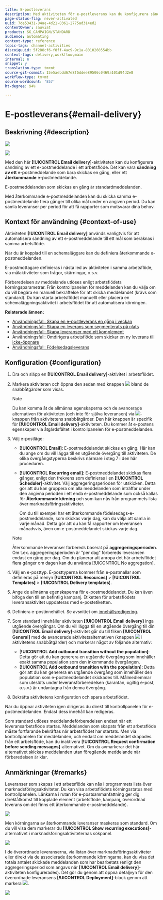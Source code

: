 ```yaml
---
title: E-postleverans
description: Med aktiviteten för e-postleverans kan du konfigurera sändning av ett enda e-postmeddelande eller ett återkommande e-postmeddelande i ett arbetsflöde.
page-status-flag: never-activated
uuid: 7de53431-84ae-4d21-8361-2775ad314ed2
contentOwner: sauviat
products: SG_CAMPAIGN/STANDARD
audience: automating
content-type: reference
topic-tags: channel-activities
discoiquuid: 5f288cf6-f8ff-4ac9-9c1a-8010260554bb
context-tags: delivery,workflow,main
internal: n
snippet: y
translation-type: tm+mt
source-git-commit: 15e5aebdd67e8f5ddee89506c0469a101d94d2e8
workflow-type: tm+mt
source-wordcount: '857'
ht-degree: 94%

---
```



# E-postleverans{#email-delivery}

## Beskrivning {#description}

![](assets/email.png)

![](assets/recurrentemail.png)

Med den här **[!UICONTROL Email delivery]**-aktiviteten kan du konfigurera sändning av ett e-postmeddelande i ett arbetsflöde. Det kan vara **sändning av ett** e-postmeddelande som bara skickas en gång, eller ett **återkommande** e-postmeddelande.

E-postmeddelanden som skickas en gång är standardmeddelanden.

Med återkommande e-postmeddelanden kan du skicka samma e-postmeddelande flera gånger till olika mål under en angiven period. Du kan samla leveranser per period för att få rapporter som motsvarar dina behov.

## Kontext för användning {#context-of-use}

Aktiviteten **[!UICONTROL Email delivery]** används vanligtvis för att automatisera sändning av ett e-postmeddelande till ett mål som beräknas i samma arbetsflöde.

När du är kopplad till en schemaläggare kan du definiera återkommande e-postmeddelanden.

E-postmottagare definieras i nästa led av aktiviteten i samma arbetsflöde, via målaktiviteter som frågor, skärningar, o.s.v.

Förberedelsen av meddelande utlöses enligt arbetsflödets körningsparametrar. Från kontrollpanelen för meddelanden kan du välja om du vill begära en manuell bekräftelse för att skicka meddelandet (krävs som standard). Du kan starta arbetsflödet manuellt eller placera en schemaläggningsaktivitet i arbetsflödet för att automatisera körningen.

**Relaterade ämnen:**

* [Användningsfall: Skapa en e-postleverans en gång i veckan](../../automating/using/workflow-weekly-offer.md)
* [Användningsfall: Skapa en leverans som segmenterats på plats](../../automating/using/workflow-segmentation-location.md)
* [Användningsfall: Skapa leveranser med ett komplement](../../automating/using/workflow-created-query-with-complement.md)
* [Användningsfall: Omdirigera arbetsflöde som skickar en ny leverans till icke-öppnare](../../automating/using/workflow-cross-channel-retargeting.md)
* [Användningsfall: Födelsedagsleverans](../../automating/using/birthday-delivery.md)

## Konfiguration {#configuration}

1. Dra och släpp en **[!UICONTROL Email delivery]**-aktivitet i arbetsflödet.
1. Markera aktiviteten och öppna den sedan med knappen ![](assets/edit_darkgrey-24px.png) bland de snabbåtgärder som visas.

   >[!NOTE]
   >
   >Du kan komma åt de allmänna egenskaperna och de avancerade alternativen för aktiviteten (och inte för själva leveransen) via ![](assets/dlv_activity_params-24px.png)-knappen från aktivitetens snabbåtgärder. Den här knappen är specifik för **[!UICONTROL Email delivery]**-aktiviteten. Du kommer åt e-postens egenskaper via åtgärdsfältet i kontrollpanelen för e-postmeddelanden.

1. Välj e-postläge:

   * **[!UICONTROL Email]**: E-postmeddelandet skickas en gång. Här kan du ange om du vill lägga till en utgående övergång till aktiviteten. De olika övergångstyperna beskrivs närmare i steg 7 i den här proceduren.
   * **[!UICONTROL Recurring email]**: E-postmeddelandet skickas flera gånger, enligt den frekvens som definieras i en **[!UICONTROL Scheduler]**-aktivitet. Välj aggregeringsperioden för utskicken. Detta gör att du kan gruppera om alla meddelanden som inträffar under den angivna perioden i ett enda e-postmeddelande som också kallas för **Återkommande körning** och som kan nås från programmets lista över marknadsföringsaktiviteter.

      Om du till exempel har ett återkommande födelsedags-e-postmeddelande, som skickas varje dag, kan du välja att samla in varje månad. Detta gör att du kan få rapporter om leveransen månadsvis, även om e-postmeddelandet skickas varje dag.
   >[!NOTE]
   >
   >Återkommande leveranser förbereds baserat på **aggregeringsperioden**. Om t.ex. aggregeringsperioden är &quot;per dag&quot; förbereds leveransen endast en gång per dag. Om du planerar att anropa det här arbetsflödet flera gånger om dagen kan du använda [!UICONTROL No aggregation].

1. Välj en e-posttyp. E-posttyperna kommer från e-postmallar som definieras på menyn **[!UICONTROL Resources]** > **[!UICONTROL Templates]** > **[!UICONTROL Delivery templates]**.
1. Ange de allmänna egenskaperna för e-postmeddelandet. Du kan även bifoga den till en befintlig kampanj. Etiketten för arbetsflödets leveransaktivitet uppdateras med e-postetiketten.
1. Definiera e-postinnehållet. Se avsnittet om [innehållsredigering](../../designing/using/designing-content-in-adobe-campaign.md).
1. Som standard innehåller aktiviteten **[!UICONTROL Email delivery]** inga utgående övergångar. Om du vill lägga till en utgående övergång till din **[!UICONTROL Email delivery]**-aktivitet går du till fliken **[!UICONTROL General]** med de avancerade aktivitetsalternativen (knappen ![](assets/dlv_activity_params-24px.png) i aktivitetens snabbåtgärder) och markerar något av följande alternativ:

   * **[!UICONTROL Add outbound transition without the population]**: Detta gör att du kan generera en utgående övergång som innehåller exakt samma population som den inkommande övergången.
   * **[!UICONTROL Add outbound transition with the population]**: Detta gör att du kan generera en utgående övergång som innehåller den population som e-postmeddelandet skickades till. Målmedlemmar som uteslöts under leveransförberedelsen (karantän, ogiltig e-post, o.s.v.) är undantagna från denna övergång.

1. Bekräfta aktivitetens konfiguration och spara arbetsflödet.

När du öppnar aktiviteten igen dirigeras du direkt till kontrollpanelen för e-postmeddelanden. Endast dess innehåll kan redigeras.

Som standard utlöses meddelandeförberedelsen endast när ett leveransarbetsflöde startas. Meddelanden som skapats från ett arbetsflöde måste fortfarande bekräftas när arbetsflödet har startats. Men via kontrollpanelen för meddelanden, och endast om meddelandet skapades från ett arbetsflöde, kan du inaktivera **[!UICONTROL Request confirmation before sending messages]**-alternativet. Om du avmarkerar det här alternativet skickas meddelanden utan föregående meddelande när förberedelsen är klar.

## Anmärkningar {#remarks}

Leveranser som skapas i ett arbetsflöde kan nås i programmets lista över marknadsföringsaktiviteter. Du kan visa arbetsflödets körningsstatus med kontrollpanelen. Länkarna i rutan för e-postsammanfattning ger dig direktåtkomst till kopplade element (arbetsflöde, kampanj, överordnad leverans om det finns ett återkommande e-postmeddelande).

![](assets/wkf_display_recurrent_executions_2.png)

Men körningarna av återkommande leveranser maskeras som standard. Om du vill visa dem markerar du **[!UICONTROL Show recurring executions]**-alternativet i marknadsföringsaktiviteternas sökpanel.

![](assets/wkf_display_recurrent_executions.png)

I de överordnade leveranserna, via listan över marknadsföringsaktiviteter eller direkt via de associerade återkommande körningarna, kan du visa det totala antalet skickade meddelanden som har bearbetats (enligt den aggregeringsperiod som angavs när **[!UICONTROL Email delivery]**-aktiviteten konfigurerades). Det gör du genom att öppna detaljvyn för den överordnade leveransens **[!UICONTROL Deployment]**-block genom att markera ![](assets/wkf_dlv_detail_button.png).

![](assets/wkf_display_recurrent_executions_3.png)
